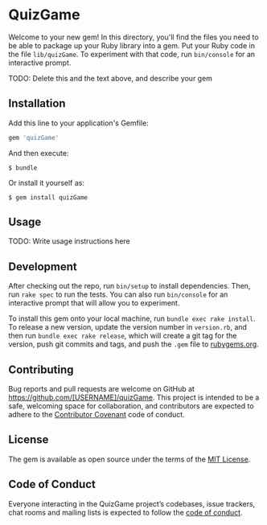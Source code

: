 # QuizGame

Welcome to your new gem! In this directory, you'll find the files you need to be able to package up your Ruby library into a gem. Put your Ruby code in the file `lib/quizGame`. To experiment with that code, run `bin/console` for an interactive prompt.

TODO: Delete this and the text above, and describe your gem

## Installation

Add this line to your application's Gemfile:

```ruby
gem 'quizGame'
```

And then execute:

    $ bundle

Or install it yourself as:

    $ gem install quizGame

## Usage

TODO: Write usage instructions here

## Development

After checking out the repo, run `bin/setup` to install dependencies. Then, run `rake spec` to run the tests. You can also run `bin/console` for an interactive prompt that will allow you to experiment.

To install this gem onto your local machine, run `bundle exec rake install`. To release a new version, update the version number in `version.rb`, and then run `bundle exec rake release`, which will create a git tag for the version, push git commits and tags, and push the `.gem` file to [rubygems.org](https://rubygems.org).

## Contributing

Bug reports and pull requests are welcome on GitHub at https://github.com/[USERNAME]/quizGame. This project is intended to be a safe, welcoming space for collaboration, and contributors are expected to adhere to the [Contributor Covenant](http://contributor-covenant.org) code of conduct.

## License

The gem is available as open source under the terms of the [MIT License](https://opensource.org/licenses/MIT).

## Code of Conduct

Everyone interacting in the QuizGame project’s codebases, issue trackers, chat rooms and mailing lists is expected to follow the [code of conduct](https://github.com/[USERNAME]/quizGame/blob/master/CODE_OF_CONDUCT.md).
